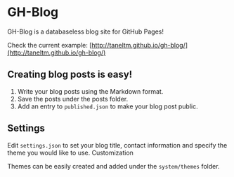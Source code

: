 GH-Blog
=======

GH-Blog is a databaseless blog site for GitHub Pages!

Check the current example: [http://taneltm.github.io/gh-blog/](http://taneltm.github.io/gh-blog/)

Creating blog posts is easy!
----------------------------
1. Write your blog posts using the Markdown format.
2. Save the posts under the posts folder.
3. Add an entry to `published.json` to make your blog post public.

Settings
--------
Edit `settings.json` to set your blog title, contact information and specify the theme you would like to use.
Customization

Themes can be easily created and added under the `system/themes` folder.
